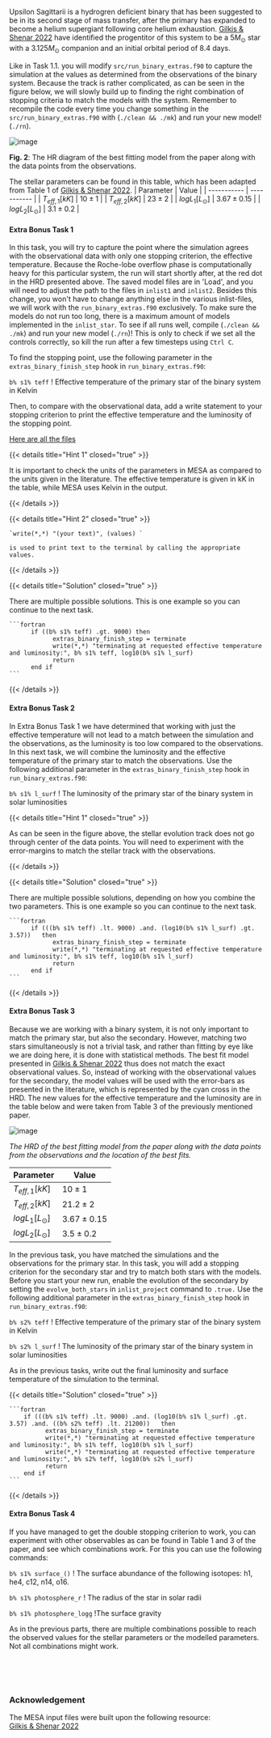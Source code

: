 Upsilon Sagittarii is a hydrogren deficient binary that has been suggested to be in its second stage of mass transfer, after the primary has expanded to become a helium supergiant following core helium exhaustion. [Gilkis & Shenar 2022](https://ui.adsabs.harvard.edu/abs/2023MNRAS.518.3541G/abstract) have identified the progentitor of this system to be a $5 M_{\odot}$ star with a $3.125 M_{\odot}$ companion and an initial orbital period of 8.4 days.

Like in Task 1.1. you will modify `src/run_binary_extras.f90` to capture the simulation at the values as determined from the observations of the binary system. Because the track is rather complicated, as can be seen in the figure below, we will slowly build up to finding the right combination of stopping criteria to match the models with the system. Remember to recompile the code every time you change something in the `src/run_binary_extras.f90` with (`./clean && ./mk`) and run your new model! (`./rn`).

![image](/wednesday/UpsSagHRD1.png)

**Fig. 2**: The HR diagram of the best fitting model from the paper along with the data points from the observations.

The stellar parameters can be found in this table, which has been adapted from Table 1 of [Gilkis & Shenar 2022](https://ui.adsabs.harvard.edu/abs/2023MNRAS.518.3541G/abstract).
| Parameter       | Value       |
| -----------     | ----------- |
| $T_{eff,1}[kK]$      | $10\pm1$       |
| $T_{eff,2}[kK]$      | $23\pm2$        |
| $logL_{1}[L_{\odot}]$    | $3.67\pm0.15$       |
| $logL_{2}[L_{\odot}]$    | $3.1\pm0.2$        |

#### Extra Bonus Task 1
In this task, you will try to capture the point where the simulation agrees with the observational data with only one stopping criterion, the effective temperature. Because the Roche-lobe overflow phase is computationally heavy for this particular system, the run will start shortly after, at the red dot in the HRD presented above. The saved model files are in 'Load', and you will need to adjust the path to the files in `inlist1` and `inlist2`. Besides this change, you won't have to change anything else in the various inlist-files, we will work with the `run_binary_extras.f90` exclusively. To make sure the models do not run too long, there is a maximum amount of models implemented in the `inlist_star`. To see if all runs well, compile (`./clean && ./mk`) and run your new model (`./rn`)! This is only to check if we set all the controls correctly, so kill the run after a few timesteps using `Ctrl C`.

To find the stopping point, use the following parameter in the `extras_binary_finish_step` hook in `run_binary_extras.f90`: 

`b% s1% teff` ! Effective temperature of the primary star of the binary system in Kelvin

Then, to compare with the observational data, add a write statement to your stopping criterion to print the effective temperature and the luminosity of the stopping point.

[Here are all the files](https://github.com/HEBrinkman/mesa-school-labs/tree/lab3/content/wednesday/BinaryEvolution_Lab3)

{{< details title="Hint 1" closed="true" >}}

It is important to check the units of the parameters in MESA as compared to the units given in the literature. The effective temperature is given in kK in the table, while MESA uses Kelvin in the output.

{{< /details >}}
       
{{< details title="Hint 2" closed="true" >}}

    `write(*,*) "(your text)", (values) `
    
    is used to print text to the terminal by calling the appropriate values.

{{< /details >}}

{{< details title="Solution" closed="true" >}}

There are multiple possible solutions. This is one example so you can continue to the next task.  
    
    ```fortran
          if ((b% s1% teff) .gt. 9000) then
                extras_binary_finish_step = terminate
                write(*,*) "terminating at requested effective temperature and luminosity:", b% s1% teff, log10(b% s1% l_surf)
                return
          end if
    ```
    
{{< /details >}}

#### Extra Bonus Task 2
In Extra Bonus Task 1 we have determined that working with just the effective temperature will not lead to a match between the simulation and the observations, as the luminosity is too low compared to the observations. In this next task, we will combine the luminosity and the effective temperature of the primary star to match the observations.
Use the following additional parameter in the `extras_binary_finish_step` hook in `run_binary_extras.f90`: 

`b% s1% l_surf` ! The luminosity of the primary star of the binary system in solar luminosities

{{< details title="Hint 1" closed="true" >}}
    
As can be seen in the figure above, the stellar evolution track does not go through center of the data points. You will need to experiment with the error-margins to match the stellar track with the observations.
   
{{< /details >}}

{{< details title="Solution" closed="true" >}}
  
There are multiple possible solutions, depending on how you combine the two parameters. This is one example so you can continue to the next task.
    
    ```fortran
          if (((b% s1% teff) .lt. 9000) .and. (log10(b% s1% l_surf) .gt. 3.57))   then
                extras_binary_finish_step = terminate
                write(*,*) "terminating at requested effective temperature and luminosity:", b% s1% teff, log10(b% s1% l_surf)
                return
          end if  
    ```

{{< /details >}}

#### Extra Bonus Task 3
Because we are working with a binary system, it is not only important to match the primary star, but also the secondary. However, matching two stars simultaneously is not a trivial task, and rather than fitting by eye like we are doing here, it is done with statistical methods. The best fit model presented in [Gilkis & Shenar 2022](https://ui.adsabs.harvard.edu/abs/2023MNRAS.518.3541G/abstract) thus does not match the exact observational values. So, instead of working with the observational values for the secondary, the model values will be used with the error-bars as presented in the literature, which is represented by the cyan cross in the HRD. The new values for the effective temperature and the luminosity are in the table below and were taken from Table 3 of the previously mentioned paper.

![image](/wednesday/UpsSagHRD2.png)

*The HRD of the best fitting model from the paper along with the data points from the observations and the location of the best fits.*

| Parameter       | Value       |
| -----------     | ----------- |
| $T_{eff,1}[kK]$      | $10\pm1$       |
| $T_{eff,2}[kK]$      | $21.2\pm2$        |
| $logL_{1}[L_{\odot}]$    | $3.67\pm0.15$       |
| $logL_{2}[L_{\odot}]$    | $3.5\pm0.2$        |

In the previous task, you have matched the simulations and the observations for the primary star. In this task, you will add a stopping criterion for the secondary star and try to match both stars with the models. Before you start your new run, enable the evolution of the secondary by setting the `evolve_both_stars` in `inlist_project` command to `.true.`
Use the following additional parameter in the `extras_binary_finish_step` hook in `run_binary_extras.f90`:

`b% s2% teff` ! Effective temperature of the primary star of the binary system in Kelvin

`b% s2% l_surf` ! The luminosity of the primary star of the binary system in solar luminosities

As in the previous tasks, write out the final luminosity and surface temperature of the simulation to the terminal.

{{< details title="Solution" closed="true" >}}

    ```fortran
        if (((b% s1% teff) .lt. 9000) .and. (log10(b% s1% l_surf) .gt. 3.57) .and. ((b% s2% teff) .lt. 21200))   then
              extras_binary_finish_step = terminate
              write(*,*) "terminating at requested effective temperature and luminosity:", b% s1% teff, log10(b% s1% l_surf)
              write(*,*) "terminating at requested effective temperature and luminosity:", b% s2% teff, log10(b% s2% l_surf)
              return
        end if  
    ```
    
{{< /details >}}


#### Extra Bonus Task 4
If you have managed to get the double stopping criterion to work, you can experiment with other observables as can be found in Table 1 and 3 of the paper, and see which combinations work. For this you can use the following commands:

`b% s1% surface_()` ! The surface abundance of the following isotopes: h1, he4, c12, n14, o16.

`b% s1% photosphere_r` ! The radius of the star in solar radii

`b% s1% photosphere_logg` !The surface gravity 

As in the previous parts, there are multiple combinations possible to reach the observed values for the stellar parameters or the modelled parameters. Not all combinations might work.


<br><br><br>
### Acknowledgement
The MESA input files were built upon the following resource:  
[Gilkis & Shenar 2022](https://ui.adsabs.harvard.edu/abs/2023MNRAS.518.3541G/abstract)
